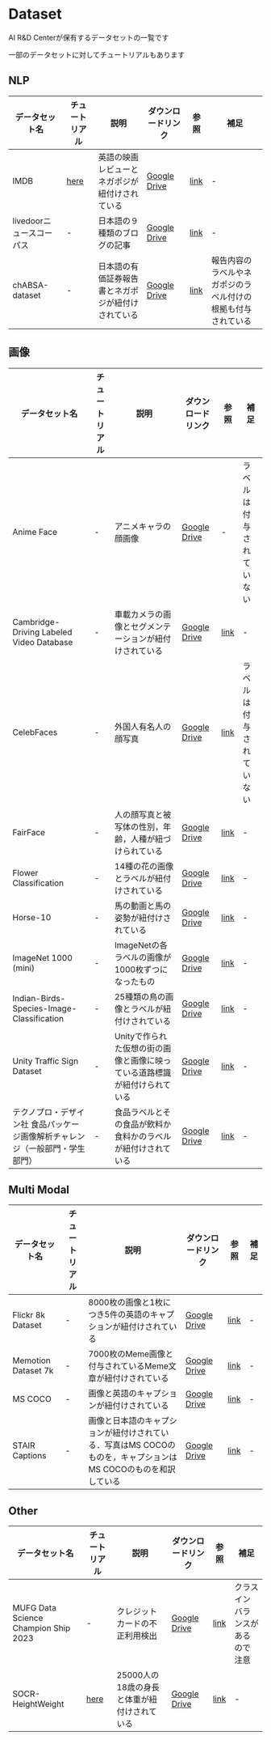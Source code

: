 # Dataset

AI R&D Centerが保有するデータセットの一覧です

一部のデータセットに対してチュートリアルもあります

## NLP
データセット名|チュートリアル|説明|ダウンロードリンク|参照|補足
---|---|---|---|---|---
IMDB|[here](tutorials/tutorial_IMDB.ipynb)|英語の映画レビューとネガポジが紐付けされている|[Google Drive](https://drive.google.com/file/d/1i2-d0pXg1TArLehWS9z96HXxTWnU2OlV/view?usp=drive_link)|[link](https://www.kaggle.com/datasets/lakshmi25npathi/imdb-dataset-of-50k-movie-reviews?resource=download)|-
livedoorニュースコーパス|-|日本語の９種類のブログの記事|[Google Drive](https://drive.google.com/file/d/1Hy4lAzwKcs1eTIFZw_t0tY8THNXkgkD5/view?usp=drive_link)|[link](https://www.rondhuit.com/download.html#news%20corpus)|-
chABSA-dataset|-|日本語の有価証券報告書とネガポジが紐付けされている|[Google Drive](https://drive.google.com/file/d/1-mcuRRl0u2MBlEHOzEuRUs8o6EEHstnu/view?usp=drive_link)|[link](https://github.com/chakki-works/chABSA-dataset)|報告内容のラベルやネガポジのラベル付けの根拠も付与されている


## 画像
データセット名|チュートリアル|説明|ダウンロードリンク|参照|補足
---|---|---|---|---|---
Anime Face|-|アニメキャラの顔画像|[Google Drive](https://drive.google.com/file/d/1EYW3EzkpKbobOJvdLrXhq_ziErOuNVGG/view?usp=drive_link)|-|ラベルは付与されていない
Cambridge-Driving Labeled Video Database|-|車載カメラの画像とセグメンテーションが紐付けされている|[Google Drive](https://drive.google.com/file/d/1M5mP_b248aP95URHeZ5aATmOKnTmKxC_/view?usp=drive_link)|[link](https://www.kaggle.com/datasets/carlolepelaars/camvid)|-
CelebFaces|-|外国人有名人の顔写真|[Google Drive](https://drive.google.com/file/d/1oUIX4fydwHGinT5DLWHxr3af8eVIfOsE/view?usp=drive_link)|[link](https://www.kaggle.com/datasets/jessicali9530/celeba-dataset)|ラベルは付与されていない
FairFace|-|人の顔写真と被写体の性別，年齢，人種が紐づけられている|[Google Drive](https://drive.google.com/file/d/1zklen5aK4IkbcJiJG1pkmpkWe2PwkMoR/view?usp=drive_link)|[link](https://github.com/joojs/fairface)|-
Flower Classification|-|14種の花の画像とラベルが紐付けされている|[Google Drive](https://drive.google.com/file/d/1kZu8_M1pSzJDdJmJ3hMQ1vsfWGKu9rYK/view?usp=drive_link)|[link](https://www.kaggle.com/datasets/marquis03/flower-classification)|-
Horse-10|-|馬の動画と馬の姿勢が紐付けされている|[Google Drive](https://drive.google.com/file/d/1Ywcsh1tjqJJDLWEp5We3kGugasTuUH2d/view?usp=drive_link)|[link](http://horse10.deeplabcut.org/)|-
ImageNet 1000 (mini)|-|ImageNetの各ラベルの画像が1000枚ずつになったもの|[Google Drive](https://drive.google.com/file/d/1d7_XJAu77Y_DWp19-GGV-WRHmG2iGvKn/view?usp=drive_link)|[link](https://www.kaggle.com/datasets/ifigotin/imagenetmini-1000)|-
Indian-Birds-Species-Image-Classification|-|25種類の鳥の画像とラベルが紐付けされている|[Google Drive](https://drive.google.com/file/d/1RRMUftG996vdHcMsmsNW4Fr74AFfsWY7/view?usp=drive_link)|[link](https://www.kaggle.com/datasets/ichhadhari/indian-birds)|-
Unity Traffic Sign Dataset|-|Unityで作られた仮想の街の画像と画像に映っている道路標識が紐付けられている|[Google Drive](https://drive.google.com/file/d/1HSBGKBjVJCZtP0YBCMb5EAx-rAm5B-Rs/view?usp=drive_link)|[link](https://drive.google.com/file/d/1x0C5hdIDzcIpn6TlmO-Bdkmf7YfwLoX-/view?usp=drive_link)|-
テクノプロ・デザイン社 食品パッケージ画像解析チャレンジ（一般部門・学生部門）|-|食品ラベルとその食品が飲料か食料かのラベルが紐付けされている|[Google Drive](https://drive.google.com/file/d/1OyamLHZL0fSv2EFZtArDRDzDtCOOAXgT/view?usp=drive_link)|[link](https://signate.jp/competitions/1106)|-

## Multi Modal
データセット名|チュートリアル|説明|ダウンロードリンク|参照|補足
---|---|---|---|---|---
Flickr 8k Dataset|-|8000枚の画像と1枚につき5件の英語のキャプションが紐付けされている|[Google Drive](https://drive.google.com/file/d/1Tz30cEQFL2lD3Nn7-Vi_b-gvJ1gMJl7u/view?usp=drive_link)|[link](https://www.kaggle.com/datasets/adityajn105/flickr8k)|-
Memotion Dataset 7k|-|7000枚のMeme画像と付与されているMeme文章が紐付けされている|[Google Drive](https://drive.google.com/file/d/1kbDMG130R1AIxIrUX9vu0PHMKCGECSjh/view?usp=drive_link)|[link](https://www.kaggle.com/datasets/williamscott701/memotion-dataset-7k)|-
MS COCO|-|画像と英語のキャプションが紐付けされている|[Google Drive](https://drive.google.com/file/d/126oI8lR6fjyxUeiIv-ZjRXXmAfRZzTF1/view?usp=drive_link)|[link](https://cocodataset.org/#home)|-
STAIR Captions|-|画像と日本語のキャプションが紐付けされている．写真はMS COCOのものを，キャプションはMS COCOのものを和訳している|[Google Drive](https://drive.google.com/file/d/1XB_ahaIJr70d98g1NuQGwnNA9glpNP-1/view?usp=drive_link)|[link](http://captions.stair.center/)|-

## Other
データセット名|チュートリアル|説明|ダウンロードリンク|参照|補足
---|---|---|---|---|---
MUFG Data Science Champion Ship 2023|-|クレジットカードの不正利用検出|[Google Drive](https://drive.google.com/file/d/1FDuEa830huQMY-PpOxyQZxnLjgsrUHOq/view?usp=drive_link)|[link](https://signate.jp/competitions/1088)|クラスインバランスがあるので注意
SOCR-HeightWeight|[here](tutorials/tutorial_SOCR_HeightWeight.ipynb)|25000人の18歳の身長と体重が紐付けされている|[Google Drive](https://drive.google.com/file/d/1XwCv6ZaFA1_9NDjd6o5zyy1DZyMQPAJq/view?usp=drive_link)|[link](https://www.kaggle.com/datasets/burnoutminer/heights-and-weights-dataset)|-
